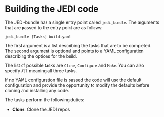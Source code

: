 # Building the JEDI code

The JEDI-bundle has a single entry point called `jedi_bundle`. The arguments that are passed to the entry point are as follows:

``` shell
jedi_bundle [Tasks] build.yaml
```

The first argument is a list describing the tasks that are to be completed. The second argument is optional and points to a YAML configuration describing the options for the build.

The list of possible tasks are `Clone`, `Configure` and `Make`. You can also specify `All` meaning all three tasks.

If no YAML configuration file is passed the code will use the default configuration and provide the opportunity to modify the defaults before cloning and installing any code.

The tasks perform the following duties:

- **Clone**: Clone the JEDI repos


